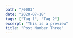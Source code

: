 ```yaml
---
path: "/0003"
date: "2020-07-18"
tags: ["Tag 1", "Tag 2"]
excerpt: "This is a preview"
title: "Post Number Three"
---
```

